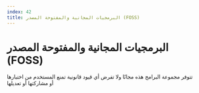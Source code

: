 ```yaml
---
index: 42
title: البرمجيات المجانية والمفتوحة المصدر (FOSS)
---
```

# البرمجيات المجانية والمفتوحة المصدر (FOSS)

تتوفر مجموعة البرامج هذه مجانًا ولا تفرض أي قيود قانونية تمنع المستخدم من اختبارها أو مشاركتها أو تعديلها